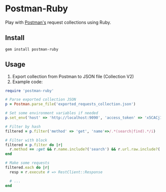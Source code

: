 # Postman-Ruby

Play with [Postman's](https://www.getpostman.com/) request collections using Ruby.

## Install

```
gem install postman-ruby
```

## Usage

1. Export collection from Postman to JSON file (Collection V2)
2. Example code:

```ruby
require 'postman-ruby'

# Parse exported collection JSON
p = Postman.parse_file('exported_requests_collection.json')

# Set some environment variables if needed
p.set_env('host' => 'http://localhost:9090', 'access_token' => 'x5CACj1cmrRLtt7EgIBxblYrfcrJVbQL820QJ1kNY')

# Filter by hash
filtered = p.filter('method' => 'get', 'name'=>/.*(search|find).*/i)

# Filter with block
filtered = p.filter do |r|
  r.method == :get && r.name.include?('search') && r.url.raw.include?('foobar')
end

# Make some requests
filtered.each do |r|
  resp = r.execute # => RestClient::Response

  # ...
end

```
